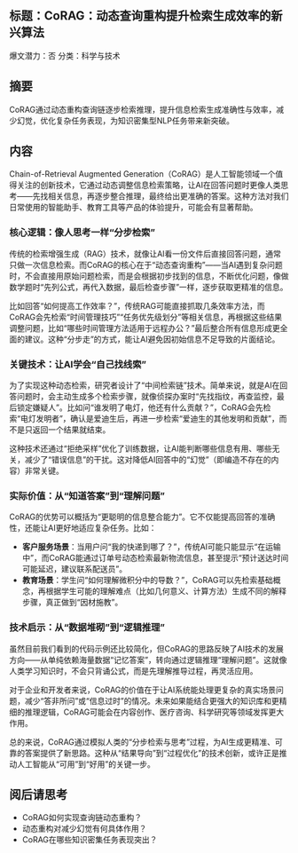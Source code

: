 ## 标题：CoRAG：动态查询重构提升检索生成效率的新兴算法
爆文潜力：否
分类：科学与技术

## 摘要
CoRAG通过动态重构查询链逐步检索推理，提升信息检索生成准确性与效率，减少幻觉，优化复杂任务表现，为知识密集型NLP任务带来新突破。

## 内容
Chain-of-Retrieval Augmented Generation（CoRAG）是人工智能领域一个值得关注的创新技术，它通过动态调整信息检索策略，让AI在回答问题时更像人类思考——先找相关信息，再逐步整合推理，最终给出更准确的答案。这种方法对我们日常使用的智能助手、教育工具等产品的体验提升，可能会有显著帮助。

### 核心逻辑：像人思考一样“分步检索”
传统的检索增强生成（RAG）技术，就像让AI看一份文件后直接回答问题，通常只做一次信息检索。而CoRAG的核心在于“动态查询重构”——当AI遇到复杂问题时，不会直接用原始问题检索，而是会根据初步找到的信息，不断优化问题，像做数学题时“先列公式，再代入数据，最后检查步骤”一样，逐步获取更精准的信息。

比如回答“如何提高工作效率？”，传统RAG可能直接抓取几条效率方法，而CoRAG会先检索“时间管理技巧”“任务优先级划分”等相关信息，再根据这些结果调整问题，比如“哪些时间管理方法适用于远程办公？”最后整合所有信息形成更全面的建议。这种“分步走”的方式，能让AI避免因初始信息不足导致的片面结论。

### 关键技术：让AI学会“自己找线索”
为了实现这种动态检索，研究者设计了“中间检索链”技术。简单来说，就是AI在回答问题时，会主动生成多个检索步骤，就像侦探办案时“先找指纹，再查监控，最后锁定嫌疑人”。比如问“谁发明了电灯，他还有什么贡献？”，CoRAG会先检索“电灯发明者”，确认是爱迪生后，再进一步检索“爱迪生的其他发明和贡献”，而不是只返回一个结果就结束。

这种技术还通过“拒绝采样”优化了训练数据，让AI能判断哪些信息有用、哪些无关，减少了“错误信息”的干扰。这对降低AI回答中的“幻觉”（即编造不存在的内容）非常关键。

### 实际价值：从“知道答案”到“理解问题”
CoRAG的优势可以概括为“更聪明的信息整合能力”。它不仅能提高回答的准确性，还能让AI更好地适应复杂任务。比如：
- **客户服务场景**：当用户问“我的快递到哪了？”，传统AI可能只能显示“在运输中”，而CoRAG能通过订单号动态检索最新物流信息，甚至提示“预计送达时间可能延迟，建议联系配送员”。
- **教育场景**：学生问“如何理解微积分中的导数？”，CoRAG可以先检索基础概念，再根据学生可能的理解难点（比如几何意义、计算方法）生成不同的解释步骤，真正做到“因材施教”。

### 技术启示：从“数据堆砌”到“逻辑推理”
虽然目前我们看到的代码示例还比较简化，但CoRAG的思路反映了AI技术的发展方向——从单纯依赖海量数据“记忆答案”，转向通过逻辑推理“理解问题”。这就像人类学习知识时，不会只背诵公式，而是先理解推导过程，再灵活应用。

对于企业和开发者来说，CoRAG的价值在于让AI系统能处理更复杂的真实场景问题，减少“答非所问”或“信息过时”的情况。未来如果能结合更强大的知识库和更精细的推理逻辑，CoRAG可能会在内容创作、医疗咨询、科学研究等领域发挥更大作用。

总的来说，CoRAG通过模拟人类的“分步检索与思考”过程，为AI生成更精准、可靠的答案提供了新思路。这种从“结果导向”到“过程优化”的技术创新，或许正是推动人工智能从“可用”到“好用”的关键一步。

## 阅后请思考
- CoRAG如何实现查询链动态重构？
- 动态重构对减少幻觉有何具体作用？
- CoRAG在哪些知识密集任务表现突出？